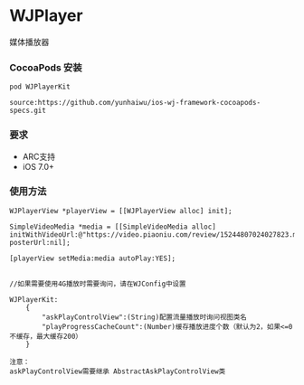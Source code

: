 # WJPlayer

媒体播放器

### CocoaPods 安装
	
	pod WJPlayerKit
	
	source:https://github.com/yunhaiwu/ios-wj-framework-cocoapods-specs.git

### 要求

* ARC支持
* iOS 7.0+


### 使用方法

```objc
WJPlayerView *playerView = [[WJPlayerView alloc] init];

SimpleVideoMedia *media = [[SimpleVideoMedia alloc] initWithVideoUrl:@"https://video.piaoniu.com/review/15244807024027823.mp4" posterUrl:nil];

[playerView setMedia:media autoPlay:YES];


//如果需要使用4G播放时需要询问，请在WJConfig中设置

WJPlayerKit:
    {
        "askPlayControlView":(String)配置流量播放时询问视图类名
        "playProgressCacheCount":(Number)缓存播放进度个数（默认为2，如果<=0不缓存，最大缓存200）
    }
    
注意：
askPlayControlView需要继承 AbstractAskPlayControlView类

```

### 
